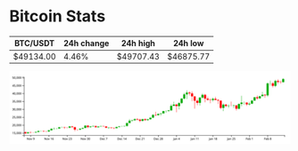 # Bitcoin Stats

BTC/USDT|24h change|24h high|24h low|
|---|---|---|---|
|$49134.00|4.46%|$49707.43|$46875.77|

<img src="./chart.svg">
